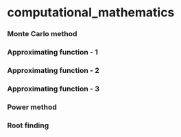 # computational_mathematics


### Monte Carlo method

### Approximating function - 1

### Approximating function - 2

### Approximating function - 3

### Power method

### Root finding
